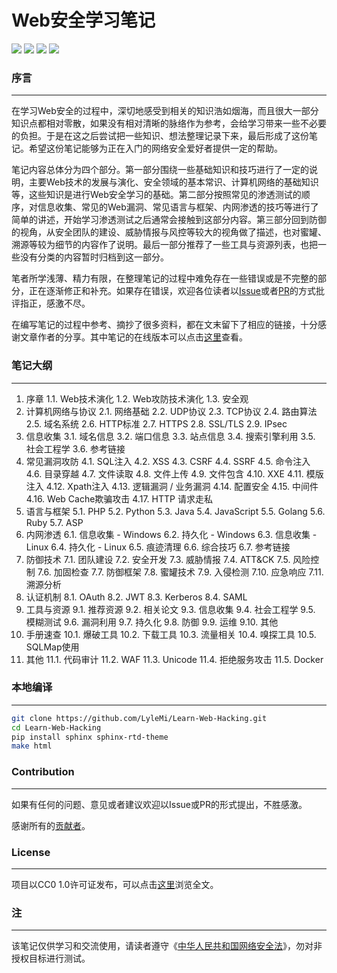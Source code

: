 # Web安全学习笔记

![](https://img.shields.io/github/stars/lylemi/learn-web-hacking.svg)
![](https://img.shields.io/github/forks/lylemi/learn-web-hacking.svg)
![](https://img.shields.io/github/issues/lylemi/learn-web-hacking.svg)
![](https://img.shields.io/github/license/lylemi/learn-web-hacking.svg)

### 序言
---

在学习Web安全的过程中，深切地感受到相关的知识浩如烟海，而且很大一部分知识点都相对零散，如果没有相对清晰的脉络作为参考，会给学习带来一些不必要的负担。于是在这之后尝试把一些知识、想法整理记录下来，最后形成了这份笔记。希望这份笔记能够为正在入门的网络安全爱好者提供一定的帮助。

笔记内容总体分为四个部分。第一部分围绕一些基础知识和技巧进行了一定的说明，主要Web技术的发展与演化、安全领域的基本常识、计算机网络的基础知识等，这些知识是进行Web安全学习的基础。第二部分按照常见的渗透测试的顺序，对信息收集、常见的Web漏洞、常见语言与框架、内网渗透的技巧等进行了简单的讲述，开始学习渗透测试之后通常会接触到这部分内容。第三部分回到防御的视角，从安全团队的建设、威胁情报与风控等较大的视角做了描述，也对蜜罐、溯源等较为细节的内容作了说明。最后一部分推荐了一些工具与资源列表，也把一些没有分类的内容暂时归档到这一部分。

笔者所学浅薄、精力有限，在整理笔记的过程中难免存在一些错误或是不完整的部分，正在逐渐修正和补充。如果存在错误，欢迎各位读者以[Issue](https://github.com/LyleMi/Learn-Web-Hacking/issues/new)或者[PR](https://github.com/LyleMi/Learn-Web-Hacking/pulls)的方式批评指正，感激不尽。

在编写笔记的过程中参考、摘抄了很多资料，都在文末留下了相应的链接，十分感谢文章作者的分享。其中笔记的在线版本可以点击[这里](https://websec.readthedocs.io)查看。

### 笔记大纲
---

1. 序章
    1.1. Web技术演化
    1.2. Web攻防技术演化
    1.3. 安全观
2. 计算机网络与协议
    2.1. 网络基础
    2.2. UDP协议
    2.3. TCP协议
    2.4. 路由算法
    2.5. 域名系统
    2.6. HTTP标准
    2.7. HTTPS
    2.8. SSL/TLS
    2.9. IPsec
3. 信息收集
    3.1. 域名信息
    3.2. 端口信息
    3.3. 站点信息
    3.4. 搜索引擎利用
    3.5. 社会工程学
    3.6. 参考链接
4. 常见漏洞攻防
    4.1. SQL注入
    4.2. XSS
    4.3. CSRF
    4.4. SSRF
    4.5. 命令注入
    4.6. 目录穿越
    4.7. 文件读取
    4.8. 文件上传
    4.9. 文件包含
    4.10. XXE
    4.11. 模版注入
    4.12. Xpath注入
    4.13. 逻辑漏洞 / 业务漏洞
    4.14. 配置安全
    4.15. 中间件
    4.16. Web Cache欺骗攻击
    4.17. HTTP 请求走私
5. 语言与框架
    5.1. PHP
    5.2. Python
    5.3. Java
    5.4. JavaScript
    5.5. Golang
    5.6. Ruby
    5.7. ASP
6. 内网渗透
    6.1. 信息收集 - Windows
    6.2. 持久化 - Windows
    6.3. 信息收集 - Linux
    6.4. 持久化 - Linux
    6.5. 痕迹清理
    6.6. 综合技巧
    6.7. 参考链接
7. 防御技术
    7.1. 团队建设
    7.2. 安全开发
    7.3. 威胁情报
    7.4. ​​ATT&CK
    7.5. 风险控制
    7.6. 加固检查
    7.7. 防御框架
    7.8. 蜜罐技术
    7.9. 入侵检测
    7.10. 应急响应
    7.11. 溯源分析
8. 认证机制
    8.1. OAuth
    8.2. JWT
    8.3. Kerberos
    8.4. SAML
9. 工具与资源
    9.1. 推荐资源
    9.2. 相关论文
    9.3. 信息收集
    9.4. 社会工程学
    9.5. 模糊测试
    9.6. 漏洞利用
    9.7. 持久化
    9.8. 防御
    9.9. 运维
    9.10. 其他
10. 手册速查
    10.1. 爆破工具
    10.2. 下载工具
    10.3. 流量相关
    10.4. 嗅探工具
    10.5. SQLMap使用
11. 其他
    11.1. 代码审计
    11.2. WAF
    11.3. Unicode
    11.4. 拒绝服务攻击
    11.5. Docker

### 本地编译
---

```bash
git clone https://github.com/LyleMi/Learn-Web-Hacking.git
cd Learn-Web-Hacking
pip install sphinx sphinx-rtd-theme
make html
```

### Contribution
---

如果有任何的问题、意见或者建议欢迎以Issue或PR的形式提出，不胜感激。

感谢所有的[贡献者](https://github.com/LyleMi/Learn-Web-Hacking/graphs/contributors)。

### License
---

项目以CC0 1.0许可证发布，可以点击[这里](https://github.com/LyleMi/Learn-Web-Hacking/blob/master/LICENSE)浏览全文。

### 注
---

该笔记仅供学习和交流使用，请读者遵守《[中华人民共和国网络安全法](http://www.npc.gov.cn/npc/xinwen/2016-11/07/content_2001605.htm)》，勿对非授权目标进行测试。
